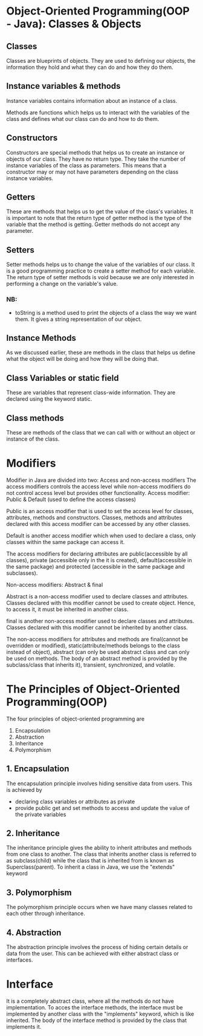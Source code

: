 # Object-Oriented Programming(OOP - Java): Classes & Objects

## Classes 
Classes are blueprints of objects. They are used to defining our
objects, the information they hold and what they can do and how 
they do them.

## Instance variables & methods
Instance variables contains information about an instance of a class.

Methods are functions which helps us to interact with the variables of the 
class and defines what our class can do and how to do them.


## Constructors
Constructors are special methods that helps us to create an instance or objects
of our class. They have no return type. They take the number of instance variables 
of the class as parameters. This means that a constructor may or may not have parameters
depending on the class instance variables.

## Getters
These are methods that helps us to get the value of the class's variables.
It is important to note that the return type of getter method is the type of the 
variable that the method is getting. Getter methods do not accept any parameter.


## Setters
Setter methods helps us to change the value of the variables of our class.
It is a good programming practice to create a setter method for each variable.
The return type of setter methods is void because we are only interested in performing
a change on the variable's value.

### NB:
* toString is a method used to print the objects of a class the way we want them.
It gives a string representation of our object.


## Instance Methods
As we discussed earlier, these are methods in the class that helps us define what the object 
will be doing and how they will be doing that.


## Class Variables or static field
These are variables that represent class-wide information. They are declared using the keyword
static.

## Class methods
These are methods of the class that we can call with or without an object or instance of the class.



# Modifiers
Modifier in Java are divided into two: Access and non-access modifiers
The access modifiers controls the access level while non-access modifiers do not
control access level but provides other functionality.
Access modifier: Public & Default (used to define the access classes)

Public is an access modifier that is used to set the access level for classes, attributes, 
methods and constructors. Classes, methods and attributes declared with this access 
modifier can be accessed by any other classes.

Default is another access modifier which when used to declare a class, only classes within
the same package can access it.

The access modifiers for declaring attributes are public(accessible by all classes), private
(accessible only in the it is created), default(accessible in the same package) and protected
(accessible in the same package and subclasses).


Non-access modifiers: Abstract & final

Abstract is a non-access modifier used to declare classes and attributes. Classes declared
with this modifier cannot be used to create object. Hence, to access it, it must be inherited in 
another class.

final is another non-access modifier used to declare classes and attributes. Classes declared with
this modifier cannot be inherited by another class.

The non-access modifiers for attributes and methods are final(cannot be overridden or modified),
static(attribute/methods belongs to the class instead of object), abstract
(can only be used abstract class and can only be used on methods. The body of an abstract method
is provided by the subclass/class that inherits it), transient, synchronized, and volatile.

# The Principles of Object-Oriented Programming(OOP)

The four principles of object-oriented programming are
1. Encapsulation
2. Abstraction
3. Inheritance
4. Polymorphism

## 1. Encapsulation
The encapsulation principle involves hiding sensitive data from users.
This is achieved by 
* declaring class variables or attributes as private
* provide public get and set methods to access and update 
the value of the private variables

## 2. Inheritance
The inheritance principle gives the ability to inherit attributes and methods from one
class to another. The class that inherits another class is referred to as subclass(child)
while the class that is inherited from is known as Superclass(parent). To inherit a class
in Java, we use the "extends" keyword

## 3. Polymorphism
The polymorphism principle occurs when we have many classes related to each other through
inheritance.

## 4. Abstraction
The abstraction principle involves the process of hiding certain details or data from the user.
This can be achieved with either abstract class or interfaces.


# Interface
It is a completely abstract class, where all the methods do not have implementation. To acces the 
interface methods, the interface must be implemented by another class with the "implements"
keyword, which is like inherited. The body of the interface method is provided by the class that
implements it.



